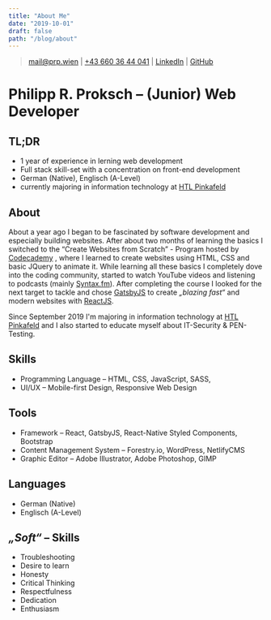 ```yaml
---
title: "About Me"
date: "2019-10-01"
draft: false
path: "/blog/about"
---
```


> [mail@prp.wien](mailto:mail@prp.wien) |
[+43 660 36 44 041](tel:+436603644041) |
[LinkedIn](https://www.linkedin.com/in/prpwien) |
[GitHub](https://www.github.com/prpwien)

# Philipp R. Proksch &ndash; (Junior) Web Developer

## TL;DR
- 1 year of experience in lerning web development
- Full stack skill-set with a concentration on front-end development
- German (Native), Englisch (A-Level)
- currently majoring in information technology at <a href="https://www.htlpinkafeld.at" target="_blank">HTL Pinkafeld</a>

## About 
About a year ago I began to be fascinated by software development and especially building websites. 
After about two months of learning the basics I switched to the “Create Websites from Scratch” - Program hosted by <a href="https://www.codecademy.com" target="_blank">Codecademy</a> , 
where I learned to create websites using HTML, CSS and basic JQuery to animate it.
While learning all these basics I completely dove into the coding community, started to watch YouTube videos and listening to podcasts (mainly <a href="https://www.syntax.fm" target="_blank">Syntax.fm</a>). 
After completing the course I looked for the next target to tackle and chose <a href="https://www.gatsbyjs.org" target="_blank">GatsbyJS</a> to create *„blazing fast“* and modern websites with <a href="https://www.reactjs.org" target="_blank">ReactJS</a>.

Since September 2019 I'm majoring in information technology at <a href="https://www.htlpinkafeld.at" target="_blank">HTL Pinkafeld</a> and I also started to educate myself about IT-Security & PEN-Testing.

## Skills
- Programming Language &ndash; HTML, CSS, JavaScript, SASS,
- UI/UX &ndash; Mobile-first Design, Responsive Web Design

## Tools
- Framework &ndash; React, GatsbyJS, React-Native Styled Components, Bootstrap
- Content Management System &ndash; Forestry.io, WordPress, NetlifyCMS
- Graphic Editor &ndash; Adobe Illustrator, Adobe Photoshop, GIMP

## Languages
- German (Native)
- Englisch (A-Level)

## *„Soft“* &ndash; Skills
- Troubleshooting
- Desire to learn
- Honesty
- Critical Thinking
- Respectfulness
- Dedication
- Enthusiasm

